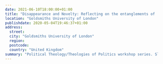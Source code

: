 ```yaml
---
date: 2021-06-10T18:00:00+01:00
title: "Disappearance and Novelty: Reflecting on the entanglements of 'conservation' and 'culture'"
location: "Goldsmiths University of London"
publishdate: 2020-05-04T19:46:37+01:00
address:
  street:
  city: "Goldsmiths University of London"
  region:
  postcode:
  country: "United Kingdom"
summary: "Political Theology/Theologies of Politics workshop series. Slides are here: [https://jeremykidwell.info/slides/presentation-20210611-goldsmiths/keynote.pdf]"
---
```


